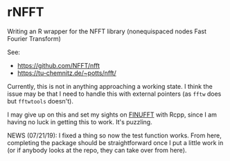 # rNFFT
Writing an R wrapper for the NFFT library (nonequispaced nodes Fast Fourier Transform)

See: 
* https://github.com/NFFT/nfft
* https://tu-chemnitz.de/~potts/nfft/

Currently, this is not in anything approaching a working state. I think the issue may be that I need to handle this with external pointers (as `fftw` does but `fftwtools` doesn't).

I may give up on this and set my sights on [FINUFFT](https://finufft.readthedocs.io/en/latest/index.html) with Rcpp, since I am having no luck in getting this to work. It's puzzling.

NEWS (07/21/19): I fixed a thing so now the test function works. From here,
completing the package should be straightforward once I put a little work in
(or if anybody looks at the repo, they can take over from here). 
